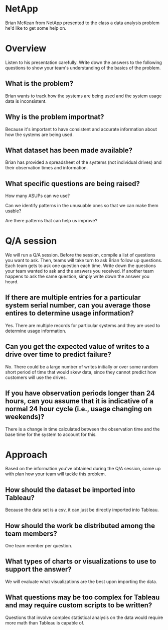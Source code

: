 # NetApp

Brian McKean from NetApp presented to the class a data analysis problem he'd
like to get some help on.

# Overview

Listen to his presentation carefully. Write down the answers to the following
questions to show your team's understanding of the basics of the problem.

## What is the problem?
Brian wants to track how the systems are being used and the system usage data is inconsistent.



## Why is the problem importnat?
Because it's important to have consistent and accurate information about how the systems are being used.



## What dataset has been made available?
Brian has provided a spreadsheet of the systems (not individual drives) and their observation times and information.



## What specific questions are being raised?
How many ASUPs can we use?

Can we identify patterns in the unusuable ones so that we can make them usable?

Are there patterns that can help us improve?

# Q/A session

We will run a Q/A session. Before the session, compile a list of questions you
want to ask. Then, teams will take turn to ask Brian follow up questions.
Each team gets to ask one question each time. Write down the questions your team
wanted to ask and the answers you received. If another team happens to ask the
same question, simply write down the answer you heard.

## If there are multiple entries for a particular system serial number, can you average those entires to determine usage information?

Yes. There are multiple records for particular systems and they are used to determine usage information.



## Can you get the expected value of writes to a drive over time to predict failure?

No. There could be a large number of writes initially or over some random short period of time that would skew data, since they cannot predict how customers will use the drives.



## If you have observation periods longer than 24 hours, can you assume that it is indicative of a normal 24 hour cycle (i.e., usage changing on weekends)?

There is a change in time calculated between the observation time and the base time for the system to account for this.




# Approach

Based on the information you've obtained during the Q/A session, come up with
plan how your team will tackle this problem.

## How should the dataset be imported into Tableau?
Because the data set is a csv, it can just be directly imported into Tableau.



## How should the work be distributed among the team members?

One team member per question.


## What types of charts or visualizations to use to support the answer?

We will evaluate what visualizations are the best upon importing the data.


## What questions may be too complex for Tableau and may require custom scripts to be written?
Questions that involve complex statistical analysis on the data would require more math than Tableau is capable of.
